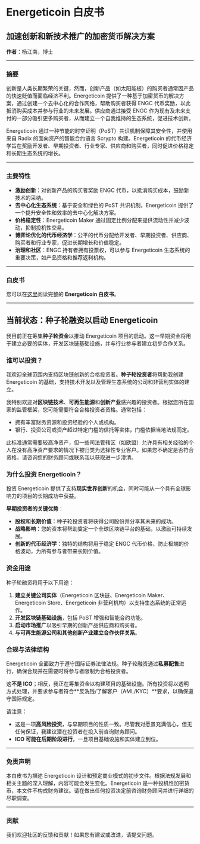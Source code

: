 # Energeticoin 白皮书

## 加速创新和新技术推广的加密货币解决方案

**作者**：杨江南，博士

---

### 摘要

创新是人类长期繁荣的关键，然而，创新产品（如太阳能板）的购买者通常因产品的快速贬值而面临经济不利。Energeticoin 提供了一种基于加密货币的解决方案，通过创建一个去中心化的合作网络，帮助购买者获得 ENGC 代币奖励，以此抵消购买成本并参与行业的未来发展。供应商通过接受 ENGC 作为现有及未来支付的一部分吸引更多购买者，从而建立一个自我维持的生态系统，促进技术创新。

Energeticoin 通过一种节能的时空证明（PoST）共识机制保障其安全性，并使用来自 Radix 的面向资产的智能合约语言 Scrypto 构建。Energeticoin 的代币经济学旨在奖励开发者、早期投资者、行业专家、供应商和购买者，同时促进价格稳定和长期生态系统的增长。

---

### 主要特性

- **激励创新**：对创新产品的购买者奖励 ENGC 代币，以抵消购买成本，鼓励新技术的采纳。
- **去中心化生态系统**：基于安全和绿色的 PoST 共识机制，Energeticoin 提供了一个提升安全性和效率的去中心化解决方案。
- **价格稳定性**：Energeticoin Maker 通过固定比例分配来提供流动性并减少波动，抑制投机性交易。
- **博弈论优化的代币经济学**：公平的代币分配给开发者、早期投资者、供应商、购买者和行业专家，促进长期增长和价值稳定。
- **治理和社区**：ENGC 持有者拥有投票权，可以参与 Energeticoin 生态系统的重要决策，如产品资格和推荐返利机构。

---

### 白皮书

您可以在[这里](./Energeticoin_white_paper_v0.0.pdf)阅读完整的 **Energeticoin 白皮书**。

---
## 当前状态：种子轮融资以启动 Energeticoin

我目前正在筹集**种子轮资金**以推动 Energeticoin 项目的启动。这一早期资金将用于建立必要的实体，开发区块链基础设施，并与行业参与者建立初步合作关系。

### 谁可以投资？
我欢迎全球范围内支持区块链创新的合格投资者。**种子轮投资者**将帮助我创建 Energeticoin 的基础，支持技术开发以及管理生态系统的公司和非营利实体的建立。

我特别欢迎对**区块链技术**、**可再生能源**和**创新产业**感兴趣的投资者。根据您所在国家的监管框架，您可能需要符合合格投资者资格。通常包括：
- 拥有丰富财务资源和投资经验的个人或机构。
- 银行、投资公司或资产超过特定门槛的信托等实体，门槛依据当地法规而定。

此标准通常需要较高净资产，但一些司法管辖区（如欧盟）允许具有相关经验的个人在没有高净资产要求的情况下被归类为选择性专业客户。如果您不确定是否符合资格，请咨询您的财务顾问或联系我以获取进一步澄清。

### 为什么投资 Energeticoin？

投资 Energeticoin 提供了支持**现实世界创新**的机会，同时可能从一个具有全球影响力的项目的长期成功中获益。

**早期投资者的关键优势**：
- **股权和长期价值**：种子轮投资者将获得公司股份并分享其未来的成功。
- **战略影响**：您的资本将帮助奠定一个全球区块链平台的基础，以激励可持续发展。
- **创新的代币经济学**：独特的结构将用于稳定 ENGC 代币价格，防止极端的价格波动，为所有参与者带来长期价值。

### 资金用途
种子轮融资将用于以下用途：
1. **建立关键公司实体**（Energeticoin 区块链、Energeticoin Maker、Energeticoin Store、Energeticoin 非营利机构）以支持生态系统的正常运作。
2. **开发区块链基础设施**，包括 PoST 增强和智能合约功能。
3. **启动市场推广**以吸引早期的创新产品供应商和购买者。
4. **与可再生能源公司和其他创新产业建立合作伙伴关系**。

### 合规与法律结构

Energeticoin 全面致力于遵守国际证券法律法规。种子轮融资通过**私募配售**进行，确保合规并在需要时将参与者限制为合格投资者。

这**不是 ICO**；相反，我正在筹集资金以构建项目的基础设施。所有投资将以透明方式处理，并要求参与者符合**反洗钱/了解客户（AML/KYC）**要求，以确保遵守国际规定。

请注意：
- 这是一项**高风险投资**，与早期项目的性质一致。尽管我对愿景充满信心，但无任何保证，我建议潜在投资者在投入前咨询财务顾问。
- **ICO 可能在后期阶段进行**，一旦项目基础设施和实体建立到位。

---

### 免责声明

本白皮书为描述 Energeticoin 设计和预定商业模式的初步文件。根据法规发展和相关主题的深入理解，内容可能会发生变化。Energeticoin 是一种投机性加密货币，本文件不构成财务建议。请在做出任何投资决定前咨询财务顾问并进行详细的尽职调查。

---

### 贡献

我们欢迎社区的反馈和贡献！如果您有建议或改进，请提交问题。
